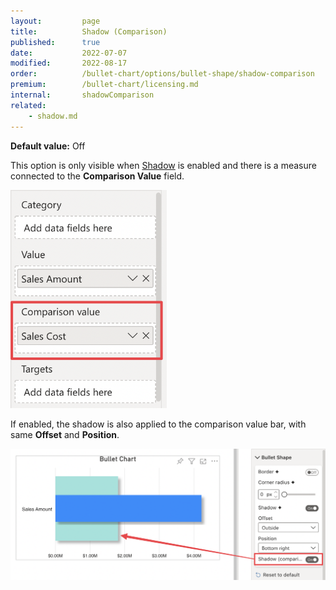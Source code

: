 ```yaml
---
layout:         page
title:          Shadow (Comparison)
published:      true
date:           2022-07-07
modified:   	2022-08-17
order:          /bullet-chart/options/bullet-shape/shadow-comparison
premium:        /bullet-chart/licensing.md
internal:       shadowComparison
related:
    - shadow.md
---
```


**Default value:** Off

This option is only visible when [Shadow](shadow.md) is enabled and there is a measure connected to the **Comparison Value** field. 

<img src="images/comparison-value-connected.png" width="250">

If enabled, the shadow is also applied to the comparison value bar, with same **Offset** and **Position**.

<img src="images/bullet-shape-shadow-comparison.png" width="700">
